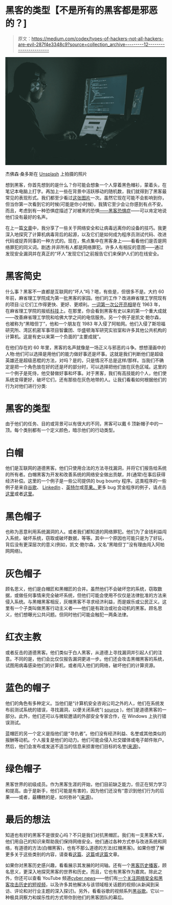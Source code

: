 # 黑客的类型【不是所有的黑客都是邪恶的？]

> 原文：<https://medium.com/codex/types-of-hackers-not-all-hackers-are-evil-287f4e3348c9?source=collection_archive---------12----------------------->

![](img/574d765c25eba2c50468491f95572076.png)

杰佛森·桑多斯在 [Unsplash](https://unsplash.com?utm_source=medium&utm_medium=referral) 上拍摄的照片

想到黑客，你首先想到的是什么？你可能会想象一个人穿着黑色帽衫，蒙着头，在笔记本电脑上打字。再加上一些在背景中活跃移动的随机数，我们就得到了黑客最常见的表现形式。我们都至少看过[这张图片](https://static1.makeuseofimages.com/wordpress/wp-content/uploads/2020/10/Pharming-Attack-Hacker-1.jpg)一次。虽然它现在可能不会影响到你，但当你第一次看到它的时候(可能是你小时候)，我猜它至少会让你感到有点不安。而且，考虑到有一种恐惧症描述了对被黑的恐惧[——黑客恐惧症](https://blog.saymine.com/blog-1/the-fear-of-being-hacked-mental-health-how-to-cope-october-2020)——可以肯定地说他们没有最好的名声。

在上一篇[文章](/codex/a-quick-history-of-computer-viruses-cybersecurityawarenessmonth-f2380c4aee40)中，我分享了一些关于网络安全和让病毒远离你的设备的技巧。我更深入地探究了计算机病毒背后的起源，以及它们是如何成为程序员测试代码、改进代码或捉弄同事的一种方式的。现在，焦点集中在黑客身上——看看他们是否是网络罪犯的同义词。剧透:并非所有人都是网络罪犯。许多人有相反的意图——通过发现安全漏洞并在真正的“坏人”发现它们之前报告它们来保护人们的在线安全。

# 黑客简史

什么事？黑客不一直都是互联网的“坏人”吗？嗯，有些是，但很多不是。大约 60 年前，麻省理工学院成为第一批黑客的家园。他们的工作？改进麻省理工学院现有的项目:让它们工作得更快、更好、更顺利。[一词第一次公开亮相](https://www.historyofinformation.com/detail.php?id=985)是在 1963 年，在麻省理工学院的报纸[科技](https://imranontech.com/2008/04/01/the-origin-of-hacker/)上。在那里，你会看到黑客有史以来的第一个重大成就——改善麻省理工学院和哈佛大学之间的电信服务。另一个例子是凯文·鲍尔森，也被称为“黑暗但丁”，他和一个朋友在 1983 年入侵了阿帕网。他们入侵了斯坦福研究所、湾区机密军事项目智囊团、华盛顿海军研究实验室和许多其他公共机构的计算机。这是有史以来第一个负面的“主要成就”。

在他们存在的 60 年里，黑客的名声就像是一场正义与邪恶的斗争。想想漫画中的人物:他们可以选择是用他们的能力做好事还是坏事。这就是我们判断他们是超级英雄还是超级恶棍的方法，对吗？是的，只是情况不总是这样/那样。当我们不确定是把一个角色放在好的还是坏的部分时，可以选择把他们放在灰色区域。这里的一个例子是死侍，他交替做好事和坏事。对于黑客，我们有高技能的个人，他们使系统变得更好，破坏它们，还有那些在灰色地带的人。让我们看看如何根据他们的行为对他们进行分类:

# 黑客的类型

由于他们的任务、目的或背景可以有很大的不同，黑客可以戴 6 顶新帽子中的一顶。每个类别都有一个定义颜色，暗示他们的行动类型。

# 白帽

他们是互联网的道德黑客。他们只使用合法的方法寻找漏洞，并将它们报告给系统的所有者。白帽黑客为开发和改善系统的网络安全做出贡献，并(通常)在事后获得经济补偿。这里的一个例子是一些公司提供的 bug bounty 程序。这类程序的一些例子是来自[谷歌](https://bughunters.google.com/)、 [LinkedIn](https://hackerone.com/linkedin?type=team) 、[英特尔](https://security-center.intel.com/BugBountyProgram.aspx)或[苹果。](https://support.apple.com/en-in/HT201220)更多 bug 赏金程序的例子，请点击[这里](https://www.guru99.com/bug-bounty-programs.html)或者[这里](https://geekflare.com/tech-companies-bug-bounty-programs/)。

# 黑色帽子

也称为恶意利用系统漏洞的人。或者我们都知道的网络罪犯。他们为了金钱利益闯入系统，破坏系统，窃取或破坏数据，等等。其中一个原因也可能只是为了好玩，背后没有更深层次的意义(例如，凯文·鲍尔森，又名“黑暗但丁”没有理由闯入阿帕网网络)。

# 灰色帽子

顾名思义，他们是白帽匠和黑帽匠的合并。虽然他们不会破坏您的系统，窃取数据，或做任何事情来完全破坏系统，但他们可能会使用不仅仅是法律批准的方法来侵入系统。与黑帽黑客相反，灰帽黑客不寻求经济利益，而是娱乐或公民正义。这里有一个子类叫做黑客行动主义者——他们是有政治或社会动机的黑客。顾名思义，他们想曝光公共问题。但同时他们可能会触犯一两条法律。

# 红衣主教

或者反击的道德黑客。他们类似于白人黑客，从道德上寻找漏洞并引起人们的注意。不同的是，他们会比仅仅报告漏洞更进一步。他们还会攻击黑帽黑客的系统，试图用病毒感染他们的计算机，或者闯入他们的网络，破坏他们的计算资源。

# 蓝色的帽子

他们的角色有多种定义。当他们是“计算机安全咨询公司之外的人，他们在系统发布前测试系统的错误，寻找漏洞，以便关闭系统”( [source](https://definitions.uslegal.com/b/blue-hat-hacker/) )，他们是道德黑客的一部分。此外，他们还可以与微软邀请的外部安全专家合作，在 Windows 上执行错误测试。

蓝帽匠的另一个定义是指他们是“寻仇者”。他们没有经济利益、名誉或其他类似的报酬等动机。个人报复是他们的动力。他们可能会侵入社交媒体或电子邮件账户。然后，他们会发布或发送不适当的信息来损害他们目标的名誉([来源](https://sectigostore.com/blog/different-types-of-hackers-hats-explained/))。

# 绿色帽子

黑客世界的初级成员。作为黑客生涯的开始，他们目前缺乏能力，但正在努力学习和提高。由于是新手，他们可能是有害的，因为他们还没有“意识到他们行为的后果——或者，最糟糕的是，如何弥补”([来源](https://sectigostore.com/blog/different-types-of-hackers-hats-explained/))。

# 最后的想法

知道也有好的黑客不是很安心吗？不只是我们对抗黑帽匠。我们有一支黑客大军，他们用自己的知识来帮助我们保持网络安全。他们通过各种方式参与改进系统和网络，有道德的方法(白帽黑客)，也有不那么道德的方法(红帽黑客)。如果你想了解更多关于这些类别的内容，请查看[这篇](https://www.nytimes.com/2019/11/07/opinion/hackers-hacking.html)、[这篇](https://www.avast.com/c-hacker-types)或[这篇](https://hacktrophy.com/en/hackers-history-and-classification/)文章。

如果你对黑客历史感兴趣，看看展示其发展的时间轴。还有一个[黑客历史播客](https://hackerhistory.com/)，顾名思义，更深入地探究黑客的世界和历史。而且，它也有黑客作为嘉宾。除此之外，你还可以查看 YouTube 频道[cyber news](https://www.youtube.com/c/CyberNews)——他们有[一个关注网络安全和黑客攻击历史的短视频](https://www.youtube.com/watch?v=V6p7lFsokXo)，以及许多其他解决与该领域相关话题的视频(从新闻到采访、评论和对行业主题的深入探讨)。另外，看看谷歌的视频系列[黑谷歌](https://www.youtube.com/watch?v=5nEyjYn9_LI&list=PL590L5WQmH8dsxxz7ooJAgmijwOz0lh2H)。它以一种极具洞察力和娱乐性的方式带你到他们的黑客团队的幕后。